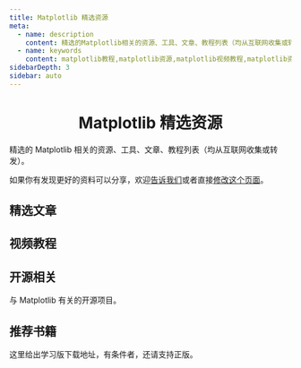 ```yaml
---
title: Matplotlib 精选资源
meta:
  - name: description
    content: 精选的Matplotlib相关的资源、工具、文章、教程列表（均从互联网收集或转发）。
  - name: keywords
    content: matplotlib教程,matplotlib资源,matplotlib视频教程,matplotlib资料,matplotlib书籍
sidebarDepth: 3
sidebar: auto
---
```


<p></p>
<p></p>
<center>
<!-- <img style="width: 180px" src="/logo_awesome.svg"> -->
<h1>Matplotlib 精选资源</h1>
</center>

精选的 Matplotlib 相关的资源、工具、文章、教程列表（均从互联网收集或转发）。

如果你有发现更好的资料可以分享，欢迎[告诉我们](https://github.com/teadocs/matplotlib-cn/issues)或者直接[修改这个页面](https://github.com/teadocs/matplotlib-cn/edit/master/docs/awesome/README.md)。

## 精选文章

<awesome :data="[
]"></awesome>

## 视频教程

<awesome :data="[
]"></awesome>

## 开源相关

与 Matplotlib 有关的开源项目。

<awesome :data="[
]"></awesome>

## 推荐书籍

这里给出学习版下载地址，有条件者，还请支持正版。

<awesome :data="[
]"></awesome>
